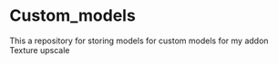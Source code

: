 # Custom_models
This a repository for storing models for custom models for my addon Texture upscale

